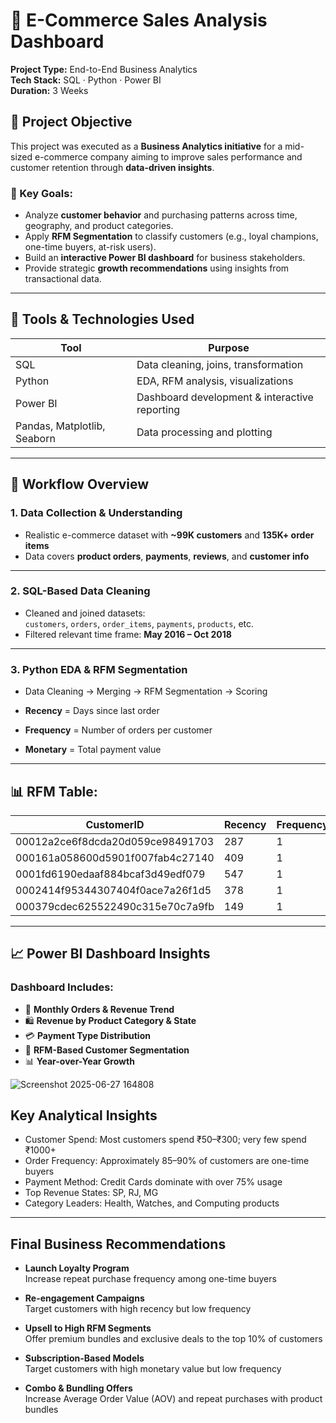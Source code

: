 # 🛒 E-Commerce Sales Analysis Dashboard

**Project Type:** End-to-End Business Analytics  
**Tech Stack:** SQL · Python · Power BI  
**Duration:** 3 Weeks  

## 📌 Project Objective

This project was executed as a **Business Analytics initiative** for a mid-sized e-commerce company aiming to improve sales performance and customer retention through **data-driven insights**.

### 🎯 Key Goals:
- Analyze **customer behavior** and purchasing patterns across time, geography, and product categories.
- Apply **RFM Segmentation** to classify customers (e.g., loyal champions, one-time buyers, at-risk users).
- Build an **interactive Power BI dashboard** for business stakeholders.
- Provide strategic **growth recommendations** using insights from transactional data.

---

## 🧰 Tools & Technologies Used

| Tool      | Purpose                                         |
|-----------|-------------------------------------------------|
| SQL       | Data cleaning, joins, transformation            |
| Python    | EDA, RFM analysis, visualizations               |
| Power BI  | Dashboard development & interactive reporting   |
| Pandas, Matplotlib, Seaborn | Data processing and plotting |

---
## 🔁 Workflow Overview

### 1. Data Collection & Understanding
- Realistic e-commerce dataset with **~99K customers** and **135K+ order items**
- Data covers **product orders**, **payments**, **reviews**, and **customer info**

---

### 2. SQL-Based Data Cleaning
- Cleaned and joined datasets:  
  `customers`, `orders`, `order_items`, `payments`, `products`, etc.
- Filtered relevant time frame: **May 2016 – Oct 2018**

---

### 3. Python EDA & RFM Segmentation
- Data Cleaning → Merging → RFM Segmentation → Scoring

- **Recency** = Days since last order  
- **Frequency** = Number of orders per customer  
- **Monetary** = Total payment value 

---

## 📊 RFM Table:

| CustomerID                          | Recency | Frequency | Monetary | R | F | M | RFM_Score |
|-------------------------------------|---------|-----------|----------|---|---|---|-----------|
| 00012a2ce6f8dcda20d059ce98491703    | 287     | 1         | 114.74   | 2 | 1 | 3 | 6         |
| 000161a058600d5901f007fab4c27140    | 409     | 1         | 67.41    | 1 | 1 | 2 | 4         |
| 0001fd6190edaaf884bcaf3d49edf079    | 547     | 1         | 195.42   | 1 | 1 | 4 | 6         |
| 0002414f95344307404f0ace7a26f1d5    | 378     | 1         | 179.35   | 1 | 1 | 4 | 6         |
| 000379cdec625522490c315e70c7a9fb    | 149     | 1         | 107.01   | 3 | 1 | 3 | 7         |

---

## 📈 Power BI Dashboard Insights

### Dashboard Includes:
- 📅 **Monthly Orders & Revenue Trend**
- 🛍️ **Revenue by Product Category & State**
- 💳 **Payment Type Distribution**
- 👥 **RFM-Based Customer Segmentation**
- 📊 **Year-over-Year Growth**

![Screenshot 2025-06-27 164808](https://github.com/user-attachments/assets/318a2088-19b4-4f92-9ff2-204211327d1a)

## Key Analytical Insights

- Customer Spend: Most customers spend ₹50–₹300; very few spend ₹1000+
- Order Frequency: Approximately 85–90% of customers are one-time buyers
- Payment Method: Credit Cards dominate with over 75% usage
- Top Revenue States: SP, RJ, MG
- Category Leaders: Health, Watches, and Computing products

---

## Final Business Recommendations

- **Launch Loyalty Program**  
  Increase repeat purchase frequency among one-time buyers

- **Re-engagement Campaigns**  
  Target customers with high recency but low frequency

- **Upsell to High RFM Segments**  
  Offer premium bundles and exclusive deals to the top 10% of customers

- **Subscription-Based Models**  
  Target customers with high monetary value but low frequency

- **Combo & Bundling Offers**  
  Increase Average Order Value (AOV) and repeat purchases with product bundles

